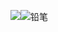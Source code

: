 ![](铅笔.png)![铅笔](https://user-images.githubusercontent.com/82360005/114530663-bcf5c300-9c7d-11eb-9213-6d4d2bb74292.png)
